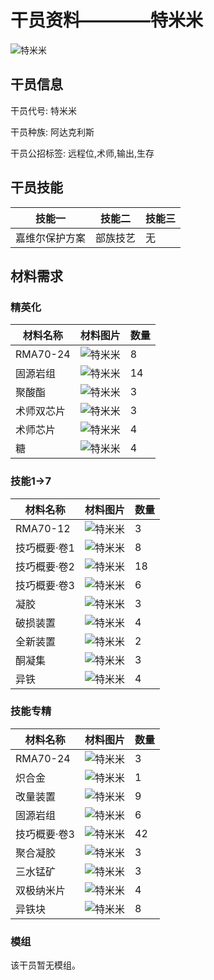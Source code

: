# 干员资料————特米米

![特米米](./oprImages/特米米.png)

## 干员信息

干员代号: 特米米

干员种族: 阿达克利斯

干员公招标签: 远程位,术师,输出,生存

## 干员技能

| 技能一       | 技能二   | 技能三 |
| ------------ | -------- | ------ |
| 嘉维尔保护方案 | 部族技艺 | 无 |

## 材料需求

### 精英化

| 材料名称      | 材料图片 | 数量  |
|---------|---------|-----|
| RMA70-24 | ![特米米](./matIcons/RMA70-24.png)  |   8  |
| 固源岩组 | ![特米米](./matIcons/固源岩组.png)  |   14  |
| 聚酸酯 | ![特米米](./matIcons/聚酸酯.png)  |   3  |
| 术师双芯片 | ![特米米](./matIcons/术师双芯片.png)  |   3  |
| 术师芯片 | ![特米米](./matIcons/术师芯片.png)  |   4  |
| 糖 | ![特米米](./matIcons/糖.png)  |   4  |

### 技能1→7

| 材料名称      | 材料图片 | 数量  |
|---------|---------|-----|
| RMA70-12 | ![特米米](./matIcons/RMA70-12.png)  |   3  |
| 技巧概要·卷1 | ![特米米](./matIcons/技巧概要·卷1.png)  |   8  |
| 技巧概要·卷2 | ![特米米](./matIcons/技巧概要·卷2.png)  |   18  |
| 技巧概要·卷3 | ![特米米](./matIcons/技巧概要·卷3.png)  |   6  |
| 凝胶 | ![特米米](./matIcons/凝胶.png)  |   3  |
| 破损装置 | ![特米米](./matIcons/破损装置.png)  |   4  |
| 全新装置 | ![特米米](./matIcons/全新装置.png)  |   2  |
| 酮凝集 | ![特米米](./matIcons/酮凝集.png)  |   3  |
| 异铁 | ![特米米](./matIcons/异铁.png)  |   4  |

### 技能专精

| 材料名称      | 材料图片 | 数量  |
|---------|---------|-----|
| RMA70-24 | ![特米米](./matIcons/RMA70-24.png)  |   3  |
| 炽合金 | ![特米米](./matIcons/炽合金.png)  |   1  |
| 改量装置 | ![特米米](./matIcons/改量装置.png)  |   9  |
| 固源岩组 | ![特米米](./matIcons/固源岩组.png)  |   6  |
| 技巧概要·卷3 | ![特米米](./matIcons/技巧概要·卷3.png)  |   42  |
| 聚合凝胶 | ![特米米](./matIcons/聚合凝胶.png)  |   3  |
| 三水锰矿 | ![特米米](./matIcons/三水锰矿.png)  |   3  |
| 双极纳米片 | ![特米米](./matIcons/双极纳米片.png)  |   4  |
| 异铁块 | ![特米米](./matIcons/异铁块.png)  |   8  |

### 模组

该干员暂无模组。
